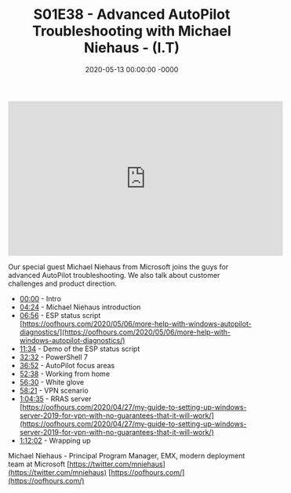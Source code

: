 ﻿---
layout: post
title: "S01E38 - Advanced AutoPilot Troubleshooting with Michael Niehaus - (I.T)"
date: 2020-05-13 00:00:00 -0000
categories:
---

<iframe loading="lazy" width="560" height="315" src="https://www.youtube.com/embed/ej8C-3xSjMU" title="YouTube video player" frameborder="0" allow="accelerometer; autoplay; clipboard-write; encrypted-media; gyroscope; picture-in-picture" allowfullscreen></iframe>

Our special guest Michael Niehaus from Microsoft joins the guys for advanced AutoPilot troubleshooting. We also talk about customer challenges and product direction.

- [00:00](https://www.youtube.com/watch?v=ej8C-3xSjMU&t=0s) - Intro  
- [04:24](https://www.youtube.com/watch?v=ej8C-3xSjMU&t=264s) - Michael Niehaus introduction  
- [06:56](https://www.youtube.com/watch?v=ej8C-3xSjMU&t=416s) - ESP status script  
[https://oofhours.com/2020/05/06/more-help-with-windows-autopilot-diagnostics/](https://oofhours.com/2020/05/06/more-help-with-windows-autopilot-diagnostics/)  
- [11:34](https://www.youtube.com/watch?v=ej8C-3xSjMU&t=694s)  - Demo of the ESP status script  
- [32:32](https://www.youtube.com/watch?v=ej8C-3xSjMU&t=1952s) - PowerShell 7  
- [36:52](https://www.youtube.com/watch?v=ej8C-3xSjMU&t=2212s) - AutoPilot focus areas  
- [52:38](https://www.youtube.com/watch?v=ej8C-3xSjMU&t=3158s) - Working from home  
- [56:30](https://www.youtube.com/watch?v=ej8C-3xSjMU&t=3390s) - White glove  
- [58:21](https://www.youtube.com/watch?v=ej8C-3xSjMU&t=3501s) - VPN scenario  
- [1:04:35](https://www.youtube.com/watch?v=ej8C-3xSjMU&t=335s) - RRAS server  
[https://oofhours.com/2020/04/27/my-guide-to-setting-up-windows-server-2019-for-vpn-with-no-guarantees-that-it-will-work/](https://oofhours.com/2020/04/27/my-guide-to-setting-up-windows-server-2019-for-vpn-with-no-guarantees-that-it-will-work/)  
- [1:12:02](https://www.youtube.com/watch?v=ej8C-3xSjMU&t=782s) - Wrapping up  

Michael Niehaus - Principal Program Manager, EMX, modern deployment team at Microsoft
[https://twitter.com/mniehaus](https://twitter.com/mniehaus)
[https://oofhours.com/](https://oofhours.com/)


